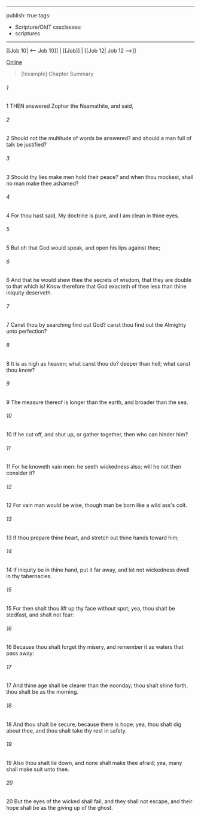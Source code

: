 

---
publish: true
tags:
  - Scripture/OldT
cssclasses:
  - scriptures
---
[[Job 10| <-- Job 10]] | [[Job]] | [[Job 12| Job 12 -->]]

[Online](https://churchofjesuschrist.org/study/scriptures/ot/job/11?lang=eng)

>[!example] Chapter Summary
>
###### 1
1 THEN answered Zophar the Naamathite, and said,
###### 2
2 Should not the multitude of words be answered?  and should a man full of talk be justified?
###### 3
3 Should thy lies make men hold their peace?  and when thou mockest, shall no man make thee ashamed?
###### 4
4 For thou hast said, My doctrine is pure, and I am clean in thine eyes.
###### 5
5 But oh that God would speak, and open his lips against thee;
###### 6
6 And that he would shew thee the secrets of wisdom, that they are double to that which is!  Know therefore that God exacteth of thee less than thine iniquity deserveth.
###### 7
7 Canst thou by searching find out God?  canst thou find out the Almighty unto perfection?
###### 8
8 It is as high as heaven; what canst thou do?  deeper than hell; what canst thou know?
###### 9
9 The measure thereof is longer than the earth, and broader than the sea.
###### 10
10 If he cut off, and shut up, or gather together, then who can hinder him?
###### 11
11 For he knoweth vain men: he seeth wickedness also; will he not then consider it?
###### 12
12 For vain man would be wise, though man be born like a wild ass's colt.
###### 13
13 If thou prepare thine heart, and stretch out thine hands toward him;
###### 14
14 If iniquity be in thine hand, put it far away, and let not wickedness dwell in thy tabernacles.
###### 15
15 For then shalt thou lift up thy face without spot; yea, thou shalt be stedfast, and shalt not fear:
###### 16
16 Because thou shalt forget thy misery, and remember it as waters that pass away:
###### 17
17 And thine age shall be clearer than the noonday; thou shalt shine forth, thou shalt be as the morning.
###### 18
18 And thou shalt be secure, because there is hope; yea, thou shalt dig about thee, and thou shalt take thy rest in safety.
###### 19
19 Also thou shalt lie down, and none shall make thee afraid; yea, many shall make suit unto thee.
###### 20
20 But the eyes of the wicked shall fail, and they shall not escape, and their hope shall be as the giving up of the ghost.



